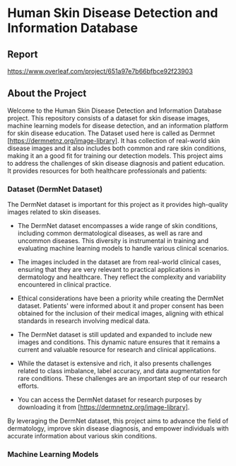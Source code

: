 
# Human Skin Disease Detection and Information Database


## Report 
https://www.overleaf.com/project/651a97e7b66bfbce92f23903

## About the Project

Welcome to the Human Skin Disease Detection and Information Database project. This repository consists of a dataset for skin disease images, machine learning models for disease detection, and an information platform for skin disease education.
The Dataset used here is called as Dermnet [https://dermnetnz.org/image-library]. It has collection of real-world skin disease images and it also includes both common and rare skin conditions, making it an a good fit for training our detection models.
This project aims to address the challenges of skin disease diagnosis and patient education. It provides resources for both healthcare professionals and patients:

### Dataset (DermNet Dataset)

The DermNet dataset is important for this project as it provides high-quality images related to skin diseases.

- The DermNet dataset encompasses a wide range of skin conditions, including common dermatological diseases, as well as rare and uncommon diseases. This diversity is instrumental in training and evaluating machine learning models to handle various clinical scenarios.

- The images included in the dataset are from real-world clinical cases, ensuring that they are very relevant to practical applications in dermatology and healthcare. They reflect the complexity and variability encountered in clinical practice.

- Ethical considerations have been a priority while creating the DermNet dataset. Patients' were informed about it and proper consent has been obtained for the inclusion of their medical images, aligning with ethical standards in research involving medical data.

- The DermNet dataset is still updated and expanded to include new images and conditions. This dynamic nature ensures that it remains a current and valuable resource for research and clinical applications.

- While the dataset is extensive and rich, it also presents challenges related to class imbalance, label accuracy, and data augmentation for rare conditions. These challenges are an important step of our research efforts.

- You can access the DermNet dataset for research purposes by downloading it from [https://dermnetnz.org/image-library].

By leveraging the DermNet dataset, this project aims to advance the field of dermatology, improve skin disease diagnosis, and empower individuals with accurate information about various skin conditions.

### Machine Learning Models









